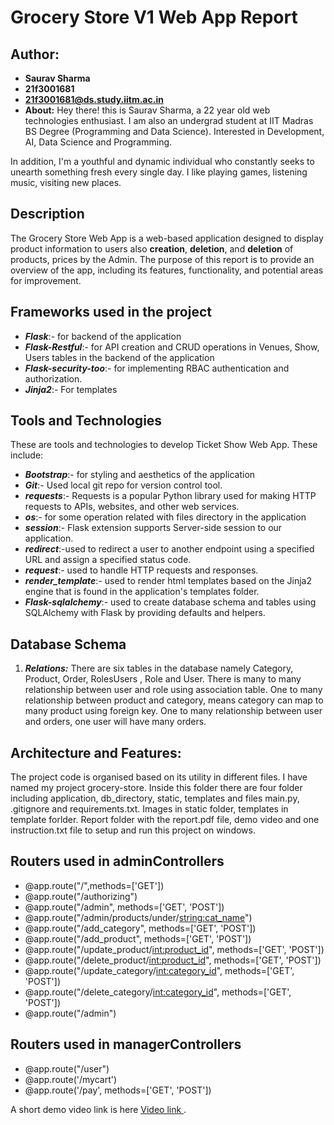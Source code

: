 # Grocery Store V1 Web App Report

## Author:
- **Saurav Sharma** 
- **21f3001681** 
- **21f3001681@ds.study.iitm.ac.in** 
- **About:** Hey there! this is Saurav Sharma, a 22 year old web technologies enthusiast. I am also an undergrad student at IIT Madras BS Degree (Programming and Data Science). Interested in Development, AI, Data Science and Programming.

In addition, I'm a youthful and dynamic individual who constantly seeks to unearth something fresh every single day. I like playing games, listening music, visiting new places.

## Description
The Grocery Store Web App is a web-based application designed to display product information to users also **creation**, **deletion**, and **deletion** of products, prices by the Admin. The purpose of this report is to provide an overview of the app, including its features, functionality, and potential areas for improvement.

## Frameworks used in the project
- ***Flask***:- for backend of the application
- ***Flask-Restful***:- for API creation and CRUD operations in Venues, Show, Users tables in the backend of the application
- ***Flask-security-too***:- for implementing RBAC authentication and authorization.
- ***Jinja2***:- For templates

## Tools and Technologies
These are tools and technologies to develop Ticket Show Web App. These include:

- ***Bootstrap***:- for styling and aesthetics of the application
- ***Git***:- Used local git repo for version control tool.
- ***requests***:- Requests is a popular Python library used for making HTTP requests to APIs, websites, and other web services.
- ***os***:- for some operation related with files directory in the application
- ***session***:- Flask extension supports Server-side session to our application.
- ***redirect***:-used to redirect a user to another endpoint using a specified URL and assign a specified
status code.
- ***request***:- used to handle HTTP requests and responses.
- ***render_template***:- used to render html templates based on the Jinja2 engine that is found in the
application's templates folder.
- ***Flask-sqlalchemy***:- used to create database schema and tables using SQLAlchemy with Flask by
providing defaults and helpers.

## Database Schema
1. ***Relations:*** There are six tables in the database namely Category, Product, Order, RolesUsers , Role and User. There is many to many relationship between user and role using association table. One to many relationship between product and category, means category can map to many product using foreign key. One to many relationship between user and orders, one user will have many orders.

## Architecture and Features:
The project code is organised based on its utility in different files. I have named my project grocery-store.
Inside this folder there are four folder including application, db_directory, static, templates and files main.py, .gitignore and requirements.txt.
Images in static folder, templates in template forlder.
Report folder with the report.pdf file, demo video and one instruction.txt file to setup and run this project on windows.

## Routers used in adminControllers
- @app.route("/",methods=['GET'])
- @app.route("/authorizing")
- @app.route("/admin", methods=['GET', 'POST'])
- @app.route("/admin/products/under/<string:cat_name>")
- @app.route("/add_category", methods=['GET', 'POST'])
- @app.route("/add_product", methods=['GET', 'POST'])
- @app.route("/update_product/<int:product_id>", methods=['GET', 'POST'])
- @app.route("/delete_product/<int:product_id>", methods=['GET', 'POST'])
- @app.route("/update_category/<int:category_id>", methods=['GET', 'POST'])
- @app.route("/delete_category/<int:category_id>", methods=['GET', 'POST'])
- @app.route("/admin")

## Routers used in managerControllers
- @app.route("/user")
- @app.route('/mycart')
- @app.route('/pay', methods=['GET', 'POST'])

A short demo video link is here [ Video link ](https://drive.google.com/file/d/1GuuQGQrISd3sG9colM2zT2TwYRc9UwK6/view?usp=sharing).
